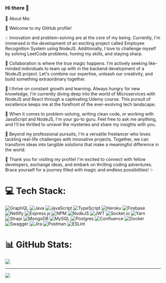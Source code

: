 ### Hi there 👋
💫 About Me:

🌟 Welcome to my GitHub profile!

💡 Innovation and problem-solving are at the core of my being. Currently, I'm immersed in the development of an exciting project called Employee Recognition System using NodeJS. Additionally, I love to challenge myself by solving LeetCode problems, honing my skills, and staying sharp.

🤝 Collaboration is where the true magic happens. I'm actively seeking like-minded individuals to team up with in the backend development of a NodeJS project. Let's combine our expertise, unleash our creativity, and build something extraordinary together.

🔎 I thrive on constant growth and learning. Always hungry for new knowledge, I'm currently diving deep into the world of Microservices with NodeJS and React through a captivating Udemy course. This pursuit of excellence keeps me at the forefront of the ever-evolving tech landscape.

🌈 When it comes to problem-solving, writing clean code, or working with JavaScript and NodeJS, I'm your go-to guru. Feel free to ask me anything, and I'll be thrilled to unravel the mysteries and share my insights with you.

💼 Beyond my professional pursuits, I'm a versatile freelancer who loves tackling real-life challenges with innovative projects. Together, we can transform ideas into tangible solutions that make a meaningful difference in the world.

👋 Thank you for visiting my profile! I'm excited to connect with fellow developers, exchange ideas, and embark on thrilling coding adventures. Brace yourself for a journey filled with magic and endless possibilities! ✨

# 💻 Tech Stack:
![GraphQL](https://img.shields.io/badge/-GraphQL-E10098?style=for-the-badge&logo=graphql&logoColor=white) ![Java](https://img.shields.io/badge/java-%23ED8B00.svg?style=for-the-badge&logo=java&logoColor=white) ![JavaScript](https://img.shields.io/badge/javascript-%23323330.svg?style=for-the-badge&logo=javascript&logoColor=%23F7DF1E) ![TypeScript](https://img.shields.io/badge/typescript-%23007ACC.svg?style=for-the-badge&logo=typescript&logoColor=white) ![Heroku](https://img.shields.io/badge/heroku-%23430098.svg?style=for-the-badge&logo=heroku&logoColor=white) ![Firebase](https://img.shields.io/badge/firebase-%23039BE5.svg?style=for-the-badge&logo=firebase) ![Netlify](https://img.shields.io/badge/netlify-%23000000.svg?style=for-the-badge&logo=netlify&logoColor=#00C7B7) ![Express.js](https://img.shields.io/badge/express.js-%23404d59.svg?style=for-the-badge&logo=express&logoColor=%2361DAFB) ![NPM](https://img.shields.io/badge/NPM-%23000000.svg?style=for-the-badge&logo=npm&logoColor=white) ![NodeJS](https://img.shields.io/badge/node.js-6DA55F?style=for-the-badge&logo=node.js&logoColor=white) ![JWT](https://img.shields.io/badge/JWT-black?style=for-the-badge&logo=JSON%20web%20tokens) ![Socket.io](https://img.shields.io/badge/Socket.io-black?style=for-the-badge&logo=socket.io&badgeColor=010101) ![Yarn](https://img.shields.io/badge/yarn-%232C8EBB.svg?style=for-the-badge&logo=yarn&logoColor=white) ![Strapi](https://img.shields.io/badge/strapi-%232E7EEA.svg?style=for-the-badge&logo=strapi&logoColor=white) ![MongoDB](https://img.shields.io/badge/MongoDB-%234ea94b.svg?style=for-the-badge&logo=mongodb&logoColor=white) ![MySQL](https://img.shields.io/badge/mysql-%2300f.svg?style=for-the-badge&logo=mysql&logoColor=white) ![Postgres](https://img.shields.io/badge/postgres-%23316192.svg?style=for-the-badge&logo=postgresql&logoColor=white) ![Confluence](https://img.shields.io/badge/confluence-%23172BF4.svg?style=for-the-badge&logo=confluence&logoColor=white) ![Docker](https://img.shields.io/badge/docker-%230db7ed.svg?style=for-the-badge&logo=docker&logoColor=white) ![Swagger](https://img.shields.io/badge/-Swagger-%23Clojure?style=for-the-badge&logo=swagger&logoColor=white) ![Jira](https://img.shields.io/badge/jira-%230A0FFF.svg?style=for-the-badge&logo=jira&logoColor=white) ![Postman](https://img.shields.io/badge/Postman-FF6C37?style=for-the-badge&logo=postman&logoColor=white) ![ESLint](https://img.shields.io/badge/ESLint-4B3263?style=for-the-badge&logo=eslint&logoColor=white)
# 📊 GitHub Stats:
<!-- ![](https://github-readme-stats.vercel.app/api?username=ppreetii&theme=dark&hide_border=false&include_all_commits=false&count_private=false)<br/> -->
![](https://github-readme-streak-stats.herokuapp.com/?user=ppreetii&theme=dark&hide_border=false)<br/>
<!-- ![](https://github-readme-stats.vercel.app/api/top-langs/?username=ppreetii&theme=dark&hide_border=false&include_all_commits=false&count_private=false&layout=compact) -->

---
[![](https://visitcount.itsvg.in/api?id=ppreetii&icon=0&color=0)](https://visitcount.itsvg.in)

